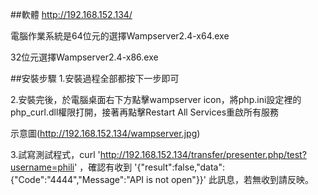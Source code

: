##軟體
http://192.168.152.134/

電腦作業系統是64位元的選擇Wampserver2.4-x64.exe

32位元選擇Wampserver2.4-x86.exe

##安裝步驟
1.安裝過程全部都按下一步即可

2.安裝完後，於電腦桌面右下方點擊wampserver icon，將php.ini設定裡的php_curl.dll權限打開，接著再點擊Restart All Services重啟所有服務

示意圖(http://192.168.152.134/wampserver.jpg)

3.試寫測試程式，curl 'http://192.168.152.134/transfer/presenter.php/test?username=phili' ，確認有收到 '{"result":false,"data":{"Code":"4444","Message":"API is not open"}}' 此訊息，若無收到請反映。
